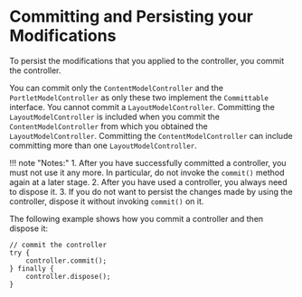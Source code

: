 # Committing and Persisting your Modifications

To persist the modifications that you applied to the controller, you commit the controller.

You can commit only the `ContentModelController` and the `PortletModelController` as only these two implement the `Committable` interface. You cannot commit a `LayoutModelController`. Committing the `LayoutModelController` is included when you commit the `ContentModelController` from which you obtained the `LayoutModelController`. Committing the `ContentModelController` can include committing more than one `LayoutModelController`.

!!! note "Notes:"
    1.  After you have successfully committed a controller, you must not use it any more. In particular, do not invoke the `commit()` method again at a later stage.
    2.  After you have used a controller, you always need to dispose it.
    3.  If you do not want to persist the changes made by using the controller, dispose it without invoking `commit()` on it.

The following example shows how you commit a controller and then dispose it:

```
// commit the controller
try {
    controller.commit();
} finally {
    controller.dispose();
}

```

<!-- **Related information**  
[Making modifications by using the Controller SPI](../dev/ctrlrapit_mdfy.md) -->

